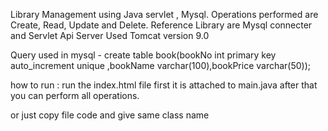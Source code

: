 Library Management using Java servlet , Mysql.
Operations performed are Create, Read, Update and Delete.
Reference Library are Mysql connecter and Servlet Api
Server Used Tomcat version 9.0


Query used in mysql - create table book(bookNo int primary key auto_increment unique ,bookName varchar(100),bookPrice varchar(50));


how to run : run the index.html file first it is attached to main.java after that you can perform all operations.


or just copy file code and give same class name

